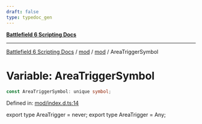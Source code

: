 ```yaml
---
draft: false
type: typedoc_gen
---
```


[**Battlefield 6 Scripting Docs**](../../../_index.md)

***

[Battlefield 6 Scripting Docs](../../../_index.md) / [mod](../../_index.md) / [mod](../_index.md) / AreaTriggerSymbol

# Variable: AreaTriggerSymbol

```ts
const AreaTriggerSymbol: unique symbol;
```

Defined in: [mod/index.d.ts:14](https://github.com/battlefield-portal-community/portal-docs/blob/ff09b2690670f74de7e97198022e5a97ff1161ff/generators/santiago/mod/index.d.ts#L14)

export type AreaTrigger = never;
export type AreaTrigger = Any;
